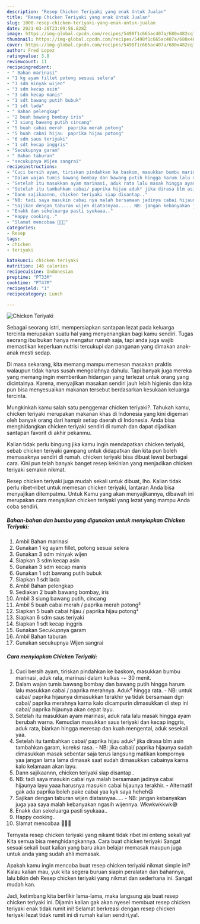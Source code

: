 ```yaml
---
description: "Resep Chicken Teriyaki yang enak Untuk Jualan"
title: "Resep Chicken Teriyaki yang enak Untuk Jualan"
slug: 1000-resep-chicken-teriyaki-yang-enak-untuk-jualan
date: 2021-03-26T23:09:56.828Z
image: https://img-global.cpcdn.com/recipes/5498f1c665ac407a/680x482cq70/chicken-teriyaki-foto-resep-utama.jpg
thumbnail: https://img-global.cpcdn.com/recipes/5498f1c665ac407a/680x482cq70/chicken-teriyaki-foto-resep-utama.jpg
cover: https://img-global.cpcdn.com/recipes/5498f1c665ac407a/680x482cq70/chicken-teriyaki-foto-resep-utama.jpg
author: Fred Lopez
ratingvalue: 3.8
reviewcount: 11
recipeingredient:
- " Bahan marinasi"
- "1 kg ayam fillet potong sesuai selera"
- "3 sdm minyak wijen"
- "3 sdm kecap asin"
- "3 sdm kecap manis"
- "1 sdt bawang putih bubuk"
- "1 sdt lada"
- " Bahan pelengkap"
- "2 buah bawang bombay iris"
- "3 siung bawang putih cincang"
- "5 buah cabai merah  paprika merah potong"
- "5 buah cabai hijau  paprika hijau potong"
- "6 sdm saus teriyaki"
- "1 sdt kecap inggris"
- "Secukupnya garam"
- " Bahan taburan"
- "secukupnya Wijen sangrai"
recipeinstructions:
- "Cuci bersih ayam, tiriskan pindahkan ke baskom, masukkan bumbu marinasi, aduk rata, marinasi dalam kulkas -+ 30 menit."
- "Dalam wajan tumis bawang bombay dan bawang putih hingga harum lalu masukkan cabai / paprika merahnya. Aduk² hingga rata. NB: untuk cabai/ paprika hijaunya dimasukkan terakhir ya tidak bersamaan dgn cabai/ paprika merahnya karna kalo dicampurin dimasukkan di step ini cabai/ paprika hijaunya akan cepat layu."
- "Setelah itu masukkan ayam marinasi, aduk rata lalu masak hingga ayam berubah warna. Kemudian masukkan saus teriyaki dan kecap inggris, aduk rata, biarkan hingga meresap dan kuah mengental, aduk sesekali yaa."
- "Setelah itu tambahkan cabai/ paprika hijau aduk² jika dirasa blm asin tambahkan garam, koreksi rasa. NB: jika cabai/ paprika hijaunya sudah dimasukkan masak sebentar saja terus langsung matikan kompornya yaa jangan lama lama dimasak saat sudah dimasukkan cabainya karna kalo kelamaan akan layu."
- "Dann sajikaannn, chicken teriyaki siap disantap.."
- "NB: tadi saya masukin cabai nya malah bersamaan jadinya cabai hijaunya layu yaaa harusnya masukin cabai hijaunya terakhir. Alternatif gak ada paprika boleh pake cabai yaa kyk saya heheh😆"
- "Sajikan dengan taburan wijen diatasnyaa..... NB: jangan kebanyakan juga yaa saya malah kebanyakan ngasih wijennya. Wkwkwkkwk😅"
- "Enakk dan sekeluarga pasti syukaaa.."
- "Happy cooking.."
- "Slamat mencobaa 👩🏻‍🍳"
categories:
- Resep
tags:
- chicken
- teriyaki

katakunci: chicken teriyaki 
nutrition: 146 calories
recipecuisine: Indonesian
preptime: "PT33M"
cooktime: "PT47M"
recipeyield: "1"
recipecategory: Lunch

---
```



![Chicken Teriyaki](https://img-global.cpcdn.com/recipes/5498f1c665ac407a/680x482cq70/chicken-teriyaki-foto-resep-utama.jpg)

Sebagai seorang istri, mempersiapkan santapan lezat pada keluarga tercinta merupakan suatu hal yang menyenangkan bagi kamu sendiri. Tugas seorang ibu bukan hanya mengatur rumah saja, tapi anda juga wajib memastikan keperluan nutrisi tercukupi dan panganan yang dimakan anak-anak mesti sedap.

Di masa  sekarang, kita memang mampu memesan masakan praktis walaupun tidak harus susah mengolahnya dahulu. Tapi banyak juga mereka yang memang ingin memberikan hidangan yang terlezat untuk orang yang dicintainya. Karena, menyajikan masakan sendiri jauh lebih higienis dan kita pun bisa menyesuaikan makanan tersebut berdasarkan kesukaan keluarga tercinta. 



Mungkinkah kamu salah satu penggemar chicken teriyaki?. Tahukah kamu, chicken teriyaki merupakan makanan khas di Indonesia yang kini digemari oleh banyak orang dari hampir setiap daerah di Indonesia. Anda bisa menghidangkan chicken teriyaki sendiri di rumah dan dapat dijadikan santapan favorit di akhir pekanmu.

Kalian tidak perlu bingung jika kamu ingin mendapatkan chicken teriyaki, sebab chicken teriyaki gampang untuk didapatkan dan kita pun boleh memasaknya sendiri di rumah. chicken teriyaki bisa dibuat lewat berbagai cara. Kini pun telah banyak banget resep kekinian yang menjadikan chicken teriyaki semakin nikmat.

Resep chicken teriyaki juga mudah sekali untuk dibuat, lho. Kalian tidak perlu ribet-ribet untuk memesan chicken teriyaki, lantaran Anda bisa menyajikan ditempatmu. Untuk Kamu yang akan menyajikannya, dibawah ini merupakan cara menyajikan chicken teriyaki yang lezat yang mampu Anda coba sendiri.

<!--inarticleads1-->

##### Bahan-bahan dan bumbu yang digunakan untuk menyiapkan Chicken Teriyaki:

1. Ambil  Bahan marinasi
1. Gunakan 1 kg ayam fillet, potong sesuai selera
1. Gunakan 3 sdm minyak wijen
1. Siapkan 3 sdm kecap asin
1. Gunakan 3 sdm kecap manis
1. Gunakan 1 sdt bawang putih bubuk
1. Siapkan 1 sdt lada
1. Ambil  Bahan pelengkap
1. Sediakan 2 buah bawang bombay, iris
1. Ambil 3 siung bawang putih, cincang
1. Ambil 5 buah cabai merah / paprika merah potong²
1. Siapkan 5 buah cabai hijau / paprika hijau potong²
1. Siapkan 6 sdm saus teriyaki
1. Siapkan 1 sdt kecap inggris
1. Gunakan Secukupnya garam
1. Ambil  Bahan taburan
1. Gunakan secukupnya Wijen sangrai




<!--inarticleads2-->

##### Cara menyiapkan Chicken Teriyaki:

1. Cuci bersih ayam, tiriskan pindahkan ke baskom, masukkan bumbu marinasi, aduk rata, marinasi dalam kulkas -+ 30 menit.
1. Dalam wajan tumis bawang bombay dan bawang putih hingga harum lalu masukkan cabai / paprika merahnya. Aduk² hingga rata. - NB: untuk cabai/ paprika hijaunya dimasukkan terakhir ya tidak bersamaan dgn cabai/ paprika merahnya karna kalo dicampurin dimasukkan di step ini cabai/ paprika hijaunya akan cepat layu.
1. Setelah itu masukkan ayam marinasi, aduk rata lalu masak hingga ayam berubah warna. Kemudian masukkan saus teriyaki dan kecap inggris, aduk rata, biarkan hingga meresap dan kuah mengental, aduk sesekali yaa.
1. Setelah itu tambahkan cabai/ paprika hijau aduk² jika dirasa blm asin tambahkan garam, koreksi rasa. - NB: jika cabai/ paprika hijaunya sudah dimasukkan masak sebentar saja terus langsung matikan kompornya yaa jangan lama lama dimasak saat sudah dimasukkan cabainya karna kalo kelamaan akan layu.
1. Dann sajikaannn, chicken teriyaki siap disantap..
1. NB: tadi saya masukin cabai nya malah bersamaan jadinya cabai hijaunya layu yaaa harusnya masukin cabai hijaunya terakhir. - Alternatif gak ada paprika boleh pake cabai yaa kyk saya heheh😆
1. Sajikan dengan taburan wijen diatasnyaa..... - NB: jangan kebanyakan juga yaa saya malah kebanyakan ngasih wijennya. Wkwkwkkwk😅
1. Enakk dan sekeluarga pasti syukaaa..
1. Happy cooking..
1. Slamat mencobaa 👩🏻‍🍳




Ternyata resep chicken teriyaki yang nikamt tidak ribet ini enteng sekali ya! Kita semua bisa menghidangkannya. Cara buat chicken teriyaki Sangat sesuai sekali buat kalian yang baru akan belajar memasak maupun juga untuk anda yang sudah ahli memasak.

Apakah kamu ingin mencoba buat resep chicken teriyaki nikmat simple ini? Kalau kalian mau, yuk kita segera buruan siapin peralatan dan bahannya, lalu bikin deh Resep chicken teriyaki yang nikmat dan sederhana ini. Sangat mudah kan. 

Jadi, ketimbang kita berfikir lama-lama, maka langsung aja buat resep chicken teriyaki ini. Dijamin kalian gak akan nyesel membuat resep chicken teriyaki enak tidak rumit ini! Selamat berkreasi dengan resep chicken teriyaki lezat tidak rumit ini di rumah kalian sendiri,ya!.

